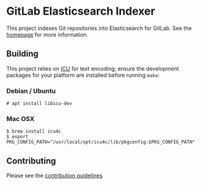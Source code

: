 # GitLab Elasticsearch Indexer

This project indexes Git repositories into Elasticsearch for GitLab. See the
[homepage](https://gitlab.com/gitlab-org/gitlab-elasticsearch-indexer) for more
information.

## Building

This project relies on [ICU](http://site.icu-project.org/) for text encoding;
ensure the development packages for your platform are installed before running
`make`:

### Debian / Ubuntu

```
# apt install libicu-dev
```

### Mac OSX

```
$ brew install icu4c
$ export PKG_CONFIG_PATH="/usr/local/opt/icu4c/lib/pkgconfig:$PKG_CONFIG_PATH"
```

## Contributing

Please see the [contribution guidelines](CONTRIBUTING.md)
